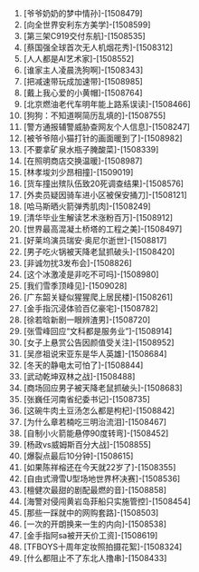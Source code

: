 
1. [爷爷奶奶的梦中情孙]-[1508479]
1. [向全世界安利东方美学]-[1508599]
1. [第三架C919交付东航]-[1508535]
1. [蔡国强全球首次无人机烟花秀]-[1508312]
1. [人人都是AI艺术家]-[1508552]
1. [谁家主人凌晨洗狗啊]-[1508343]
1. [把减速带玩成加速带]-[1508985]
1. [戴上我心爱的小黄帽]-[1508764]
1. [北京燃油老代车明年能上路系误读]-[1508466]
1. [狗狗：不知道啊简历乱填的]-[1508755]
1. [警方通报辅警威胁查网友个人信息]-[1508247]
1. [被爷爷陪小猫打针的画面暖到了]-[1508982]
1. [不要拿矿泉水瓶子腌酸菜]-[1508339]
1. [在照明商店交换温暖]-[1508987]
1. [林孝埈刘少昂相撞]-[1509019]
1. [货车撞出殡队伍致20死调查结果]-[1508576]
1. [外卖员疑因骑车进小区被保安捅刀]-[1508121]
1. [哈马斯晒火箭弹秀肌肉]-[1508249]
1. [清华毕业生解读艺术涨粉百万]-[1508912]
1. [世界最高混凝土桥塔的工程之美]-[1508497]
1. [好莱坞演员瑞安·奥尼尔逝世]-[1508817]
1. [男子吃火锅被天降老鼠抓破头]-[1508420]
1. [非诚勿扰3发布会]-[1508826]
1. [这个冰激凌是非吃不可吗]-[1508980]
1. [我们雪季顶峰见]-[1509028]
1. [广东韶关疑似猩猩爬上居民楼]-[1508261]
1. [金手指沉浸体验百亿豪宅]-[1508782]
1. [徐若晗新剧一眼辨渣男]-[1508720]
1. [张雪峰回应“文科都是服务业”]-[1508914]
1. [女子上悬赏公告因颜值受关注]-[1508952]
1. [吴彦祖说宋亚东是华人英雄]-[1508684]
1. [冬天的静电太可怕了]-[1508844]
1. [武动乾坤双林之战]-[1508488]
1. [商场回应男子被天降老鼠抓破头]-[1508683]
1. [张巍任河南省纪委书记]-[1508735]
1. [这碗牛肉土豆汤怎么都是枸杞]-[1508842]
1. [为什么章若楠吃三明治流泪]-[1508467]
1. [自制小火箭能悬停90度转弯]-[1508452]
1. [杨政vs威姆斯百分大战]-[1508855]
1. [爆裂点最后10分钟]-[1508615]
1. [如果陈祥榕还在今天就22岁了]-[1508355]
1. [自由式滑雪U型场地世界杯决赛]-[1508536]
1. [檀健次最甜的剧配最燃的音]-[1508858]
1. [海警对侵闯黄岩岛菲船只实施管控]-[1508454]
1. [那些一踩就中的网购套路]-[1508503]
1. [一次的开朗换来一生的内向]-[1508538]
1. [金手指阿sa被开天价工资]-[1508619]
1. [TFBOYS十周年定妆照拍摄花絮]-[1508324]
1. [什么都阻止不了东北人撸串]-[1508433]